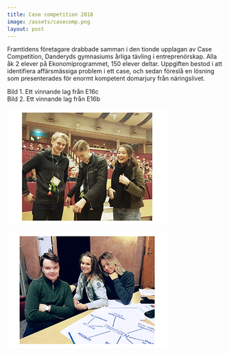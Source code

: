 ```yaml
---
title: Case competition 2018
image: /assets/casecomp.png
layout: post
---
```


Framtidens företagare drabbade samman i den tionde upplagan av Case Competition, Danderyds gymnasiums årliga tävling i entreprenörskap. Alla åk 2 elever på Ekonomiprogrammet, 150 elever deltar.
Uppgiften bestod i att identifiera affärsmässiga problem i ett case, och sedan föreslå en lösning som presenterades för enormt kompetent domarjury från näringslivet.

Bild 1. Ett vinnande lag från E16c<br>
Bild 2. Ett vinnande lag från E16b

<img src="/assets/vinnare1.png" alt="Bild1" width="374" height="271"><br>

<img src="/assets/vinnare2.png" alt="Bild2" width="374" height="271">
